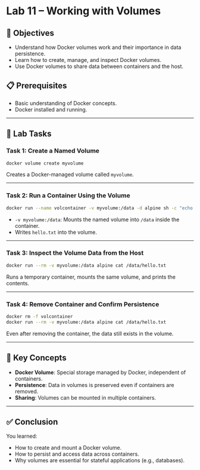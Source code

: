 # Lab 11 – Working with Volumes

## 🎯 Objectives
- Understand how Docker volumes work and their importance in data persistence.
- Learn how to create, manage, and inspect Docker volumes.
- Use Docker volumes to share data between containers and the host.

## 📋 Prerequisites
- Basic understanding of Docker concepts.
- Docker installed and running.

---

## 📝 Lab Tasks

### Task 1: Create a Named Volume
```bash
docker volume create myvolume
```
Creates a Docker-managed volume called `myvolume`.

---

### Task 2: Run a Container Using the Volume
```bash
docker run --name volcontainer -v myvolume:/data -d alpine sh -c "echo 'Hello World' > /data/hello.txt"
```
- `-v myvolume:/data`: Mounts the named volume into `/data` inside the container.  
- Writes `hello.txt` into the volume.

---

### Task 3: Inspect the Volume Data from the Host
```bash
docker run --rm -v myvolume:/data alpine cat /data/hello.txt
```
Runs a temporary container, mounts the same volume, and prints the contents.

---

### Task 4: Remove Container and Confirm Persistence
```bash
docker rm -f volcontainer
docker run --rm -v myvolume:/data alpine cat /data/hello.txt
```
Even after removing the container, the data still exists in the volume.

---

## 🔑 Key Concepts
- **Docker Volume**: Special storage managed by Docker, independent of containers.  
- **Persistence**: Data in volumes is preserved even if containers are removed.  
- **Sharing**: Volumes can be mounted in multiple containers.

---

## ✅ Conclusion
You learned:
- How to create and mount a Docker volume.
- How to persist and access data across containers.
- Why volumes are essential for stateful applications (e.g., databases).  
